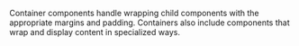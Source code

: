 Container components handle wrapping child components with the appropriate margins and padding.
Containers also include components that wrap and display content in specialized ways.
